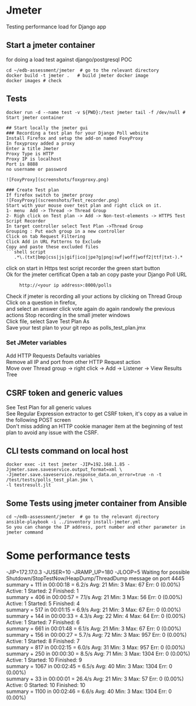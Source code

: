 # Jmeter
Testing performance load for Django app

## Start a jmeter container 
for doing a load test against django/postgresql POC 
```shell
cd ~/edb-assessment/jmeter  # go to the relevant directory
docker build -t jmeter .   # build jmeter docker image
docker images # check  
```

## Tests
```shell
docker run -d --name test -v ${PWD}:/test jmeter tail -f /dev/null # Start jmeter container

## Start locally the jmeter gui 
### Recording a test plan for your Django Poll website
Install Firefox and setup the add-on named FoxyProxy  
In foxyproxy added a proxy  
Enter a title Jmeter    
Proxy Type is HTTP  
Proxy IP is localhost    
Port is 8888  
no username or password

![FoxyProxy](screenshots/foxyproxy.png)

### Create Test plan
If firefox switch to jmeter proxy
![FoxyProxy](screenshots/Test_recorder.png)
Start with your mouse over test plan and right click on it.    
1- menu  Add -> Thread -> Thread Group  
2- Righ click on Test plan -> Add -> Non-test-elements -> HTTPS Test Script Recorder
In target controller select Test Plan ->Thread Group
Grouping : Put each group in a new controller
Click on tab Request Filtering  
Click Add in URL Patterns to Exclude   
Copy and paste these excluded files
```shell script
   .*\.(txt|bmp|css|js|gif|ico|jpe?g|png|swf|woff|woff2|ttf|txt-).*
``` 
click on start in Https test script recorder the green start button  
Ok for the jmeter certificat
Open a tab an copy paste your Django Poll URL
```shell script
     http://<your ip address>:8000/polls  
```
Check if jmeter is recording all your actions by clicking on Thread Group   
Click on a question in firefox,   
and select an answer 
click  vote again 
do again randowly the previous actions
Stop recording in the small jmeter windows  
Click file, select Save Test Plan As    
Save your test plan to your git repo  as polls_test_plan.jmx

### Set JMeter variables
Add HTTP Requests Defaults variables  
Remove all IP and port from other HTTP Request action  
Move over Thread group -> right click -> Add -> Listener -> View Results Tree  

## CSRF token and generic values  
See Test Plan for all generic values     
See Regular Expression extractor to get CSRF token, it's copy as a value in the following POST screen  
Don't miss adding an HTTP cookie manager item at the beginning of test plan to avoid any issue with the CSRF.

## CLI tests command on local host
```shell
docker exec -it test jmeter -JIP=192.168.1.85 -Jjmeter.save.saveservice.output_format=xml \
-Jjmeter.save.saveservice.response_data.on_error=true -n -t /test/tests/polls_test_plan.jmx \
-l testresult.jlt
```

## Some Tests using jmeter container from Ansible
```shell
cd ~/edb-assessment/jmeter  # go to the relevant directory
ansible-playbook -i ../inventory install-jmeter.yml 
So you can change the IP address, port number and other parameter in jmeter command 
```

# Some performance tests
-JIP=172.17.0.3 -JUSER=10 -JRAMP_UP=180 -JLOOP=5
Waiting for possible Shutdown/StopTestNow/HeapDump/ThreadDump message on port 4445
summary +    111 in 00:00:18 =    6.2/s Avg:    21 Min:     3 Max:    67 Err:     0 (0.00%) Active: 1 Started: 2 Finished: 1  
summary +    406 in 00:00:57 =    7.1/s Avg:    21 Min:     3 Max:    56 Err:     0 (0.00%) Active: 1 Started: 5 Finished: 4  
summary =    517 in 00:01:15 =    6.9/s Avg:    21 Min:     3 Max:    67 Err:     0 (0.00%)  
summary +    144 in 00:00:33 =    4.3/s Avg:    22 Min:     4 Max:    64 Err:     0 (0.00%) Active: 1 Started: 7 Finished: 6  
summary =    661 in 00:01:48 =    6.1/s Avg:    21 Min:     3 Max:    67 Err:     0 (0.00%)  
summary +    156 in 00:00:27 =    5.7/s Avg:    72 Min:     3 Max:   957 Err:     0 (0.00%) Active: 1 Started: 8 Finished: 7  
summary =    817 in 00:02:15 =    6.0/s Avg:    31 Min:     3 Max:   957 Err:     0 (0.00%)  
summary +    250 in 00:00:30 =    8.5/s Avg:    71 Min:     3 Max:  1304 Err:     0 (0.00%) Active: 1 Started: 10 Finished: 9  
summary =   1067 in 00:02:45 =    6.5/s Avg:    40 Min:     3 Max:  1304 Err:     0 (0.00%)  
summary +     33 in 00:00:01 =   26.4/s Avg:    21 Min:     3 Max:    57 Err:     0 (0.00%) Active: 0 Started: 10 Finished: 10  
summary =   1100 in 00:02:46 =    6.6/s Avg:    40 Min:     3 Max:  1304 Err:     0 (0.00%)  